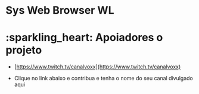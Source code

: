 # Sys Web Browser WL

# :sparkling\_heart: Apoiadores o projeto

*  [https://www.twitch.tv/canalvoxx](https://www.twitch.tv/canalvoxx)

*  Clique no link abaixo e contribua e tenha o nome do seu canal divulgado aqui

